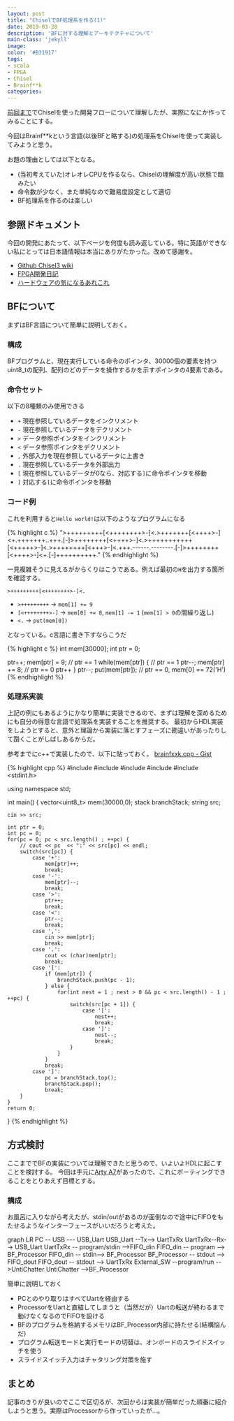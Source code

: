 ```yaml
---
layout: post
title: "ChiselでBF処理系を作る(1)"
date: 2019-03-28
description: 'BFに対する理解とアーキテクチャについて'
main-class: 'jekyll'
image: 
color: '#B31917'
tags:
- scala
- FPGA
- Chisel
- Brainf**k
categories:
---
```


[前回まで](https://kamiyaowl.github.io/blog/start-chisel/)でChiselを使った開発フローについて理解したが、実際になにか作ってみることにする。

今回はBrainf**kという言語(以後BFと略する)の処理系をChiselを使って実装してみようと思う。

お題の理由としては以下となる。

* (当初考えていた)オレオレCPUを作るなら、Chiselの理解度が高い状態で臨みたい
* 命令数が少なく、また単純なので難易度設定として適切
* BF処理系を作るのは楽しい

## 参照ドキュメント

今回の開発にあたって、以下ページを何度も読み返している。特に英語ができない私にとっては日本語情報は本当にありがたかった。改めて感謝を。

* [Github Chisel3 wiki](https://github.com/freechipsproject/chisel3/wiki)
* [FPGA開発日記](http://msyksphinz.hatenablog.com/)
* [ハードウェアの気になるあれこれ](https://www.tech-diningyo.info/)

## BFについて

まずはBF言語について簡単に説明しておく。

### 構成

BFプログラムと、現在実行している命令のポインタ、30000個の要素を持つuint8_tの配列、配列のどのデータを操作するかを示すポインタの4要素である。

### 命令セット

以下の8種類のみ使用できる

* `+` 現在参照しているデータをインクリメント
* `-` 現在参照しているデータをデクリメント
* `>` データ参照ポインタをインクリメント
* `<` データ参照ポインタをデクリメント
* `,` 外部入力を現在参照しているデータに上書き
* `.` 現在参照しているデータを外部出力
* `[` 現在参照しているデータが0なら、対応する`]`に命令ポインタを移動
* `]` 対応する`[`に命令ポインタを移動

### コード例

これを利用すると`Hello world!`は以下のようなプログラムになる

{% highlight c %}
">+++++++++[<++++++++>-]<.>+++++++[<++++>-]<+.+++++++..+++.[-]>++++++++[<++++>-]<.>+++++++++++[<+++++>-]<.>++++++++[<+++>-]<.+++.------.--------.[-]>++++++++[<++++>-]<+.[-]++++++++++."
{% endhighlight %}

一見複雑そうに見えるがからくりはこうである。例えば最初の`H`を出力する箇所を確認する。

`>+++++++++[<++++++++>-]<.`

* `>+++++++++` → `mem[1] += 9`
* `[<++++++++>-]` → `mem[0] += 8`, `mem[1] -= 1` (`mem[1] > 0`の間繰り返し)
* `<.` → `put(mem[0])`

となっている。c言語に書き下すならこうだ

{% highlight c %}
int mem[30000];
int ptr = 0;

ptr++;
mem[ptr] = 9; // ptr == 1
while(mem[ptr]) { // ptr == 1
    ptr--;
    mem[ptr] += 8; // ptr == 0
    ptr++
}
ptr--;
put(mem[ptr]); // ptr == 0, mem[0] == 72('H')
{% endhighlight %}

### 処理系実装

上記の例にもあるようにかなり簡単に実装できるので、まずは理解を深めるためにも自分の得意な言語で処理系を実装することを推奨する。
最初からHDL実装をしようとすると、意外と理論から実装に落とすフェーズに勘違いがあったりして躓くことがしばしあるからだ。

参考までにc++で実装したので、以下に貼っておく。
[brainfxxk.cpp - Gist](https://gist.github.com/kamiyaowl/c4d8bb95795f1ca775b8a86b684d3a27)

{% highlight cpp %}
#include <iostream>
#include <string>
#include <vector>
#include <stack>
#include <stdint.h>

using namespace std;

int main() {
	vector<uint8_t> mem(30000,0);
	stack<int> branchStack;
	string src;

	cin >> src;

	int ptr = 0;
	int pc = 0;
	for(pc = 0; pc < src.length() ; ++pc) {
		// cout << pc  << ":" << src[pc] << endl;
		switch(src[pc]) {
			case '+':
				mem[ptr]++;
				break;
			case '-':
				mem[ptr]--;
				break;
			case '>':
				ptr++;
				break;
			case '<':
				ptr--;
				break;
			case ',':
				cin >> mem[ptr];
				break;
			case '.':
				cout << (char)mem[ptr];
				break;
			case '[':
				if (mem[ptr]) {
					branchStack.push(pc - 1);
				} else {
					for(int nest = 1 ; nest > 0 && pc < src.length() - 1 ; ++pc) {
						switch(src[pc + 1]) {
							case '[':
								nest++;
								break;
							case ']':
								nest--;
								break;
						}
					}
				}
				break;
			case ']':
				pc = branchStack.top();
				branchStack.pop();
				break;
		}
	}
	return 0;
}
{% endhighlight %}

## 方式検討

ここまででBFの実装については理解できたと思うので、いよいよHDLに起こすことを検討する。
今回は手元に[Arty A7](https://reference.digilentinc.com/reference/programmable-logic/arty-a7/start)があったので、これにポーティングできることをとりあえず目標とする。

### 構成 

お風呂に入りながら考えたが、stdin/outがあるのが面倒なので途中にFIFOをもたせるようなインターフェースがいいだろうと考えた。

<div class="mermaid">
graph LR
    PC -- USB --- USB_Uart
    USB_Uart --Tx--> UartTxRx
    UartTxRx--Rx--> USB_Uart
    UartTxRx -- program/stdin -->FIFO_din
    FIFO_din -- program --> BF_Processor
    FIFO_din -- stdin--> BF_Processor
    BF_Processor -- stdout --> FIFO_dout
    FIFO_dout -- stdout --> UartTxRx
    External_SW --program/run -->UntiChatter
    UntiChatter -->BF_Processor
</div>

簡単に説明しておく

* PCとのやり取りはすべてUartを経由する
* ProcessorをUartと直結してしまうと（当然だが）Uartの転送が終わるまで動けなくなるのでFIFOを設ける
* BFのプログラムを格納するメモリはBF_Processor内部に持たせる(結構悩んだ)
* プログラム転送モードと実行モードの切替は、オンボードのスライドスイッチを使う
* スライドスイッチ入力はチャタリング対策を施す

## まとめ

記事のきりが良いのでここで区切るが、次回からは実装が簡単だった順番に紹介しようと思う。実際はProcessorから作っていったが...。
